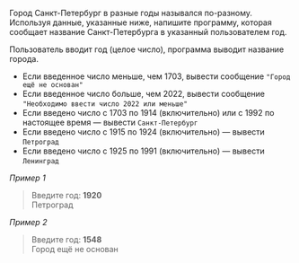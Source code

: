 Город Санкт-Петербург в разные годы назывался по-разному. Используя данные, указанные ниже, напишите программу, которая сообщает название Санкт-Петербурга в указанный пользователем год. 

Пользователь вводит год (целое число), программа выводит название города. 
* Если введенное число меньше, чем 1703, вывести сообщение `"Город ещё не основан"`
* Если введенное число больше, чем 2022, вывести сообщение `"Необходимо ввести число 2022 или меньше"`
* Если введено число с 1703 по 1914 (включительно) или с 1992 по настоящее время — вывести `Санкт-Петербург`
* Если введено число с 1915 по 1924 (включительно) — вывести `Петроград`
* Если введено число с 1925 по 1991 (включительно) — вывести `Ленинград`

_Пример 1_ 
> Введите год: **1920**  
> Петроград

_Пример 2_
> Введите год: **1548**  
> Город ещё не основан
